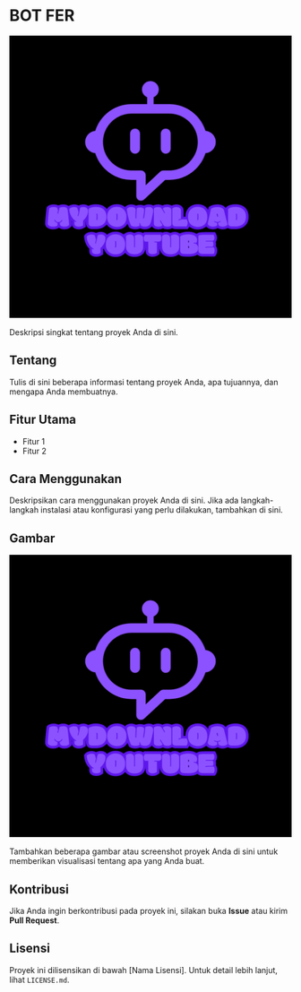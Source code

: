   # BOT FER
![Deskripsi Gambar](images/my.png)

Deskripsi singkat tentang proyek Anda di sini.

## Tentang

Tulis di sini beberapa informasi tentang proyek Anda, apa tujuannya, dan mengapa Anda membuatnya.

## Fitur Utama

- Fitur 1
- Fitur 2

## Cara Menggunakan

Deskripsikan cara menggunakan proyek Anda di sini. Jika ada langkah-langkah instalasi atau konfigurasi yang perlu dilakukan, tambahkan di sini.

## Gambar

![Deskripsi Gambar](images/my.png)

Tambahkan beberapa gambar atau screenshot proyek Anda di sini untuk memberikan visualisasi tentang apa yang Anda buat.

## Kontribusi

Jika Anda ingin berkontribusi pada proyek ini, silakan buka **Issue** atau kirim **Pull Request**.

## Lisensi

Proyek ini dilisensikan di bawah [Nama Lisensi]. Untuk detail lebih lanjut, lihat `LICENSE.md`.
